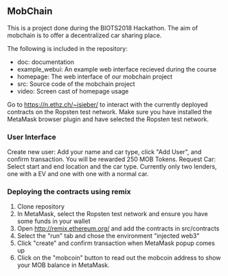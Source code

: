 ## MobChain
This is a project done during the BIOTS2018 Hackathon. The aim of mobchain is to offer a decentralized car sharing place.

The following is included in the repository:

* doc:            documentation
* example_webui:  An example web interface recieved during the course
* homepage:       The web interface of our mobchain project
* src:            Source code of the mobchain project
* video:          Screen cast of homepage usage

Go to https://n.ethz.ch/~jsieber/ to interact with the currently deployed contracts on the Ropsten test network. Make sure you have installed the MetaMask browser plugin and have selected the Ropsten test network.

### User Interface
Create new user: Add your name and car type, click "Add User", and confirm transaction. You will be rewarded 250 MOB Tokens.
Request Car: Select start and end location and the car type. Currently only two lenders, one with a EV and one with one with a normal car.

### Deploying the contracts using remix
1. Clone repository
2. In MetaMask, select the Ropsten test network and ensure you have some funds in your wallet
3. Open http://remix.ethereum.org/ and add the contracts in src/contracts
4. Select the "run" tab and chose the environment "injected web3"
5. Click "create" and confirm transaction when MetaMask popup comes up
6. Click on the "mobcoin" button to read out the mobcoin address to show your MOB balance in MetaMask.
